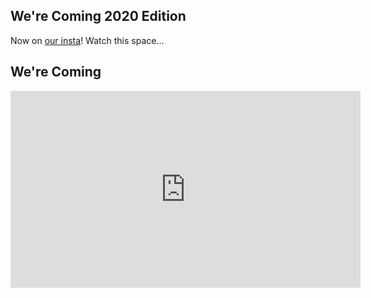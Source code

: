 <html>
<body>
<h2>We're Coming 2020 Edition</h2>
  <p>Now on <a href="https://www.instagram.com/tj_vs_ryan/?hl=en">our insta</a>! Watch this space...</p>
<h2>We're Coming</h2>
<iframe width="560" height="315" src="https://www.youtube.com/embed/375JqLhnmHs" frameborder="0" allow="accelerometer; autoplay; encrypted-media; gyroscope; picture-in-picture" allowfullscreen></iframe>
</body>
</html>
